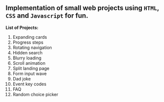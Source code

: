 ## Implementation of small web projects using `HTML`, `CSS` and `Javascript` for fun.

**List of Projects:**

1. Expanding cards
2. Progress steps
3. Rotating navigation
4. Hidden search
5. Blurry loading
6. Scroll animation
7. Split landing page
8. Form input wave
9. Dad joke
10. Event key codes
11. FAQ
12. Random choice picker